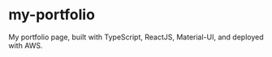 # my-portfolio
My portfolio page, built with TypeScript, ReactJS, Material-UI, and deployed with AWS.
